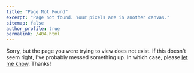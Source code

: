 ```yaml
---
title: "Page Not Found"
excerpt: "Page not found. Your pixels are in another canvas."
sitemap: false
author_profile: true
permalink: /404.html
---
```


Sorry, but the page you were trying to view does not exist. If this doesn't seem right, I've probably messed something up. In which case, please [let me know](mailto:shay@shayjordan.co.uk). Thanks!

<script type="text/javascript">
  var GOOG_FIXURL_LANG = 'en';
  var GOOG_FIXURL_SITE = '{{ site.url }}'
</script>
<script type="text/javascript"
  src="//linkhelp.clients.google.com/tbproxy/lh/wm/fixurl.js">
</script>
